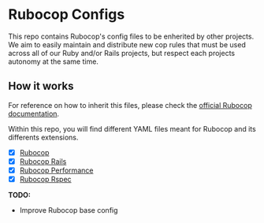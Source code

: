 # Rubocop Configs
This repo contains Rubocop's config files to be enherited by other projects.
We aim to easily maintain and distribute new cop rules that must be used across all of our Ruby and/or Rails projects, but respect each projects autonomy at the same time.

## How it works
For reference on how to inherit this files, please check the [official Rubocop documentation](https://docs.rubocop.org/rubocop/configuration.html#inheriting-configuration-from-a-remote-url).

Within this repo, you will find different YAML files meant for Rubocop and its differents extensions.

- [X] [Rubocop](/rubocop.yml)
- [X] [Rubocop Rails](/rubocop_rails.yml)
- [X] [Rubocop Performance](/rubocop_performance.yml)
- [X] [Rubocop Rspec](/rubocop_rspec.yml)

**TODO:**
- Improve Rubocop base config
